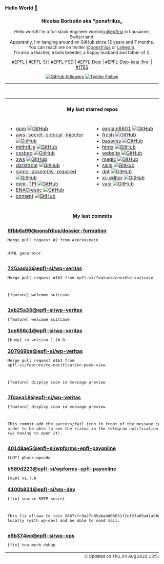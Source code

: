 ### Hello World 👋

<p align="center">
  <!-- use https://avatars.githubusercontent.com/u/176002?v=4 for your default github picture 
  <img src="https://raw.githubusercontent.com/ponsfrilus/ponsfrilus/master/img/ponsfrilus.png" title="Nicolas Borboën aka ‟ponsfrilus„" alt="Nicolas Borboën aka ‟ponsfrilus„" /> -->
  <h3 align="center">
    Nicolas Borboën aka ‟ponsfrilus„
  </h3>
  <p align="center">
    Hello world! I'm a full stack engineer working <a href="https://github.com/epfl-si">@epfl-si</a> in Lausanne, Switzerland.
    <br />Apparently, I'm hanging around on GitHub since 12 years and 7 months.
    <br />You can reach me on twitter <a href="https://twitter.com/ponsfrilus">@ponsfrilus</a> or <a href="http://linkedin.com/in/nicolasborboen">LinkedIn</a>.
    <br />I'm also a teacher, a bots breeder, a happy husband and father of 2.
  </p>
  <p align="center">
    <a href="https://www.epfl.ch">#EPFL</a> | 
    <a href="https://github.com/epfl-si/">#EPFL-SI</a> | 
    <a href="https://github.com/epfl-fsd">#EPFL-FSD</a> | 
    <a href="https://github.com/topics/epfl-dojo">#EPFL-Dojo</a> | 
    <a href="https://github.com/topics/epfl-dojo-kata">#EPFL-Dojo-kata :fire:</a> | 
    <a href="https://en.wikipedia.org/wiki/Indentation_style#Variant:_1TBS_(OTBS)">#1TBS</a>
  </p>
  <p align="center">
    <a href="https://github.com/ponsfrilus"><img alt="GitHub followers" src="https://img.shields.io/github/followers/ponsfrilus?label=Follow%20me%20on%20github&style=social"></a>
    <a href="https://twitter.com/ponsfrilus"><img alt="Twitter Follow" src="https://img.shields.io/twitter/follow/ponsfrilus?label=follow%20me%20on%20twitter&style=social"></a>
  </p>
  </p><hr><table align="center">
<tr>
<td colspan="2" align="center"><h4>My last starred repos</h4></td>
</tr>
<tr>
<td valign="top">
<ul>
<li>
<a href="https://github.com/charmbracelet/gum" title="A tool for glamorous shell scripts 🎀" target="_blank">gum</a>&nbsp;<a href="https://github.com/charmbracelet/gum" title="A tool for glamorous shell scripts 🎀" target="_blank"><img src="https://img.shields.io/github/stars/charmbracelet/gum?style=social" alt="GitHub"></a>
</li>
<li>
<a href="https://github.com/aws-samples/aws-secret-sidecar-injector" title="Kubernetes mutating webhook to fetch secrets from AWS Secrets Manager" target="_blank">aws-secret-sidecar-injector</a>&nbsp;<a href="https://github.com/aws-samples/aws-secret-sidecar-injector" title="Kubernetes mutating webhook to fetch secrets from AWS Secrets Manager" target="_blank"><img src="https://img.shields.io/github/stars/aws-samples/aws-secret-sidecar-injector?style=social" alt="GitHub"></a>
</li>
<li>
<a href="https://github.com/MithrilJS/mithril.js" title="A JavaScript Framework for Building Brilliant Applications" target="_blank">mithril.js</a>&nbsp;<a href="https://github.com/MithrilJS/mithril.js" title="A JavaScript Framework for Building Brilliant Applications" target="_blank"><img src="https://img.shields.io/github/stars/MithrilJS/mithril.js?style=social" alt="GitHub"></a>
</li>
<li>
<a href="https://github.com/ubershmekel/cssbed" title="Test bed for simple css resets that make your static page nice without classes." target="_blank">cssbed</a>&nbsp;<a href="https://github.com/ubershmekel/cssbed" title="Test bed for simple css resets that make your static page nice without classes." target="_blank"><img src="https://img.shields.io/github/stars/ubershmekel/cssbed?style=social" alt="GitHub"></a>
</li>
<li>
<a href="https://github.com/zws-im/zws" title="Shorten URLs using invisible spaces" target="_blank">zws</a>&nbsp;<a href="https://github.com/zws-im/zws" title="Shorten URLs using invisible spaces" target="_blank"><img src="https://img.shields.io/github/stars/zws-im/zws?style=social" alt="GitHub"></a>
</li>
<li>
<a href="https://github.com/darktable-org/darktable" title="darktable is an open source photography workflow application and raw developer" target="_blank">darktable</a>&nbsp;<a href="https://github.com/darktable-org/darktable" title="darktable is an open source photography workflow application and raw developer" target="_blank"><img src="https://img.shields.io/github/stars/darktable-org/darktable?style=social" alt="GitHub"></a>
</li>
<li>
<a href="https://github.com/hackclub/some-assembly-required" title="An approachable introduction to assembly." target="_blank">some-assembly-required</a>&nbsp;<a href="https://github.com/hackclub/some-assembly-required" title="An approachable introduction to assembly." target="_blank"><img src="https://img.shields.io/github/stars/hackclub/some-assembly-required?style=social" alt="GitHub"></a>
</li>
<li>
<a href="https://github.com/SaphireVert/mini-TPI" title="null" target="_blank">mini-TPI</a>&nbsp;<a href="https://github.com/SaphireVert/mini-TPI" title="null" target="_blank"><img src="https://img.shields.io/github/stars/SaphireVert/mini-TPI?style=social" alt="GitHub"></a>
</li>
<li>
<a href="https://github.com/EPFL-ENAC/ENACrestic" title="Simplify Ubuntu users to use restic for their desktop backup" target="_blank">ENACrestic</a>&nbsp;<a href="https://github.com/EPFL-ENAC/ENACrestic" title="Simplify Ubuntu users to use restic for their desktop backup" target="_blank"><img src="https://img.shields.io/github/stars/EPFL-ENAC/ENACrestic?style=social" alt="GitHub"></a>
</li>
<li>
<a href="https://github.com/mdn/content" title="The content behind MDN Web Docs" target="_blank">content</a>&nbsp;<a href="https://github.com/mdn/content" title="The content behind MDN Web Docs" target="_blank"><img src="https://img.shields.io/github/stars/mdn/content?style=social" alt="GitHub"></a>
</li>
</ul>
<img width="450" height="1" /></td>
<td valign="top">
<ul>
<li>
<a href="https://github.com/dokutan/explain8601" title="Convert an ISO 8601 expression to a human readable description" target="_blank">explain8601</a>&nbsp;<a href="https://github.com/dokutan/explain8601" title="Convert an ISO 8601 expression to a human readable description" target="_blank"><img src="https://img.shields.io/github/stars/dokutan/explain8601?style=social" alt="GitHub"></a>
</li>
<li>
<a href="https://github.com/denoland/fresh" title="The next-gen web framework." target="_blank">fresh</a>&nbsp;<a href="https://github.com/denoland/fresh" title="The next-gen web framework." target="_blank"><img src="https://img.shields.io/github/stars/denoland/fresh?style=social" alt="GitHub"></a>
</li>
<li>
<a href="https://github.com/basscss/basscss" title="Low-level CSS Toolkit – the original Functional/Utility/Atomic CSS library" target="_blank">basscss</a>&nbsp;<a href="https://github.com/basscss/basscss" title="Low-level CSS Toolkit – the original Functional/Utility/Atomic CSS library" target="_blank"><img src="https://img.shields.io/github/stars/basscss/basscss?style=social" alt="GitHub"></a>
</li>
<li>
<a href="https://github.com/bigskysoftware/htmx" title="</> htmx - high power tools for HTML" target="_blank">htmx</a>&nbsp;<a href="https://github.com/bigskysoftware/htmx" title="</> htmx - high power tools for HTML" target="_blank"><img src="https://img.shields.io/github/stars/bigskysoftware/htmx?style=social" alt="GitHub"></a>
</li>
<li>
<a href="https://github.com/zws-im/website" title="Website for ZWS" target="_blank">website</a>&nbsp;<a href="https://github.com/zws-im/website" title="Website for ZWS" target="_blank"><img src="https://img.shields.io/github/stars/zws-im/website?style=social" alt="GitHub"></a>
</li>
<li>
<a href="https://github.com/nettlep/magic" title="Scanner for decks of cards with bar codes printed on card edges" target="_blank">magic</a>&nbsp;<a href="https://github.com/nettlep/magic" title="Scanner for decks of cards with bar codes printed on card edges" target="_blank"><img src="https://img.shields.io/github/stars/nettlep/magic?style=social" alt="GitHub"></a>
</li>
<li>
<a href="https://github.com/balderdashy/sails" title="Realtime MVC Framework for Node.js" target="_blank">sails</a>&nbsp;<a href="https://github.com/balderdashy/sails" title="Realtime MVC Framework for Node.js" target="_blank"><img src="https://img.shields.io/github/stars/balderdashy/sails?style=social" alt="GitHub"></a>
</li>
<li>
<a href="https://github.com/sensity-ai/dot" title="The Deepfake Offensive Toolkit" target="_blank">dot</a>&nbsp;<a href="https://github.com/sensity-ai/dot" title="The Deepfake Offensive Toolkit" target="_blank"><img src="https://img.shields.io/github/stars/sensity-ai/dot?style=social" alt="GitHub"></a>
</li>
<li>
<a href="https://github.com/xi-editor/xi-editor" title="A modern editor with a backend written in Rust." target="_blank">xi-editor</a>&nbsp;<a href="https://github.com/xi-editor/xi-editor" title="A modern editor with a backend written in Rust." target="_blank"><img src="https://img.shields.io/github/stars/xi-editor/xi-editor?style=social" alt="GitHub"></a>
</li>
<li>
<a href="https://github.com/errata-ai/vale" title=":pencil: A syntax-aware linter for prose built with speed and extensibility in mind." target="_blank">vale</a>&nbsp;<a href="https://github.com/errata-ai/vale" title=":pencil: A syntax-aware linter for prose built with speed and extensibility in mind." target="_blank"><img src="https://img.shields.io/github/stars/errata-ai/vale?style=social" alt="GitHub"></a>
</li>
</ul>
<img width="450" height="1" /></td>
</tr>
<tr>
<td colspan="2" align="center"><h4>My last commits</h4></td>
</tr>
<tr>
        <td colspan="2">
          <div><strong><a href="https://api.github.com/repos/ponsfrilus/dossier-formation/commits/6fbb6a99b141097f127e3130d321cec958d746fd" title="2022-08-03T16:18:35.000+02:00" target="_blank">6fbb6a99</a><a href="https://github.com/ponsfrilus">@ponsfrilus</a><a href="https://github.com/ponsfrilus/dossier-formation" title="Site pour le dossier de formation des apprentis informaticiens CFC">/dossier-formation</a></strong></div>
          <pre>Merge pull request #2 from Azecko/main

HTML generator</pre>
        </td>
        </tr><tr>
        <td colspan="2">
          <div><strong><a href="https://api.github.com/repos/epfl-si/wp-veritas/commits/725aada3334b85e2f0f34236e662b6b9aa9a7e44" title="2022-07-14T11:03:01.000+02:00" target="_blank">725aada3</a><a href="https://github.com/epfl-si">@epfl-si</a><a href="https://github.com/epfl-si/wp-veritas" title="https://wp-veritas.epfl.ch">/wp-veritas</a></strong></div>
          <pre>Merge pull request #162 from epfl-si/feature/ansible-suitcase

[feature] welcome suitcase</pre>
        </td>
        </tr><tr>
        <td colspan="2">
          <div><strong><a href="https://api.github.com/repos/epfl-si/wp-veritas/commits/1eb25a33e09666a36449cc625c538d131f60b058" title="2022-07-14T10:41:23.000+02:00" target="_blank">1eb25a33</a><a href="https://github.com/epfl-si">@epfl-si</a><a href="https://github.com/epfl-si/wp-veritas" title="https://wp-veritas.epfl.ch">/wp-veritas</a></strong></div>
          <pre>[feature] welcome suitcase</pre>
        </td>
        </tr><tr>
        <td colspan="2">
          <div><strong><a href="https://api.github.com/repos/epfl-si/wp-veritas/commits/1ce656c184963411b4ce6e18e0f84ffb2c3afd11" title="2022-07-14T10:18:37.000+02:00" target="_blank">1ce656c1</a><a href="https://github.com/epfl-si">@epfl-si</a><a href="https://github.com/epfl-si/wp-veritas" title="https://wp-veritas.epfl.ch">/wp-veritas</a></strong></div>
          <pre>[bump] to version 1.18.0</pre>
        </td>
        </tr><tr>
        <td colspan="2">
          <div><strong><a href="https://api.github.com/repos/epfl-si/wp-veritas/commits/307669be9255c98a8797d57d9cd622f673a09411" title="2022-07-13T16:41:10.000+02:00" target="_blank">307669be</a><a href="https://github.com/epfl-si">@epfl-si</a><a href="https://github.com/epfl-si/wp-veritas" title="https://wp-veritas.epfl.ch">/wp-veritas</a></strong></div>
          <pre>Merge pull request #161 from epfl-si/feature/tg-notification-peek-view

[feature] display icon in message preview</pre>
        </td>
        </tr><tr>
        <td colspan="2">
          <div><strong><a href="https://api.github.com/repos/epfl-si/wp-veritas/commits/7fdaea1892df2a19214f0dd873c45bb39c76ed34" title="2022-07-13T12:03:44.000+02:00" target="_blank">7fdaea18</a><a href="https://github.com/epfl-si">@epfl-si</a><a href="https://github.com/epfl-si/wp-veritas" title="https://wp-veritas.epfl.ch">/wp-veritas</a></strong></div>
          <pre>[feature] display icon in message preview

This commit add the success/fail icon in front of the message in order 
to be able to see the status in the telegram notification message (w/ 
having to open it).</pre>
        </td>
        </tr><tr>
        <td colspan="2">
          <div><strong><a href="https://api.github.com/repos/epfl-si/wpforms-epfl-payonline/commits/40148ae533b83baf6366e0b98944ae22e219e4a4" title="2022-07-12T17:34:33.000+02:00" target="_blank">40148ae5</a><a href="https://github.com/epfl-si">@epfl-si</a><a href="https://github.com/epfl-si/wpforms-epfl-payonline" title="EPFL Payonline integration with WPForms">/wpforms-epfl-payonline</a></strong></div>
          <pre>[LNT] phpcs-wpcode</pre>
        </td>
        </tr><tr>
        <td colspan="2">
          <div><strong><a href="https://api.github.com/repos/epfl-si/wpforms-epfl-payonline/commits/b580d2230d37cdcea0712fc6feee6a8abc5c50c8" title="2022-07-12T17:30:45.000+02:00" target="_blank">b580d223</a><a href="https://github.com/epfl-si">@epfl-si</a><a href="https://github.com/epfl-si/wpforms-epfl-payonline" title="EPFL Payonline integration with WPForms">/wpforms-epfl-payonline</a></strong></div>
          <pre>[VER] v1.7.0</pre>
        </td>
        </tr><tr>
        <td colspan="2">
          <div><strong><a href="https://api.github.com/repos/epfl-si/wp-dev/commits/4100b831ab4b09f4a99943014818bfb3c0eef89a" title="2022-07-12T15:19:02.000+02:00" target="_blank">4100b831</a><a href="https://github.com/epfl-si">@epfl-si</a><a href="https://github.com/epfl-si/wp-dev" title="Development environment for the EPFL VPSI WordPress service">/wp-dev</a></strong></div>
          <pre>[fix] source SMTP secret

This fix allows to test 2867cfc9a27c85abab005051f2cf2fa09a41a98e locally 
(with wp-dev) and be able to send mail.</pre>
        </td>
        </tr><tr>
        <td colspan="2">
          <div><strong><a href="https://api.github.com/repos/epfl-si/wp-ops/commits/e6b374ece526a0384a591e6c9f16246a616b2f23" title="2022-07-12T15:16:52.000+02:00" target="_blank">e6b374ec</a><a href="https://github.com/epfl-si">@epfl-si</a><a href="https://github.com/epfl-si/wp-ops" title="DevOps infrastructure for the WordPress-at-EFPL project">/wp-ops</a></strong></div>
          <pre>[fix] too much debug</pre>
        </td>
        </tr><tfoot>
<tr>
<td colspan="2" align="right">
<img width="900" height="1" />
<small>⏰ Updated on Thu, 04 Aug 2022 13:57:03 GMT</small>
</td>
</tr>
</tfoot>
<br />
</table>
